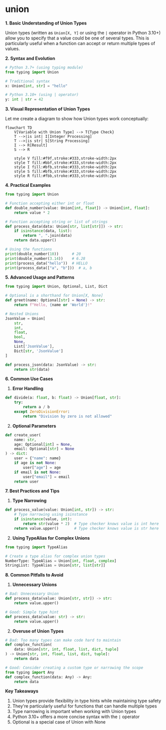 # union

**1. Basic Understanding of Union Types**

Union types (written as `Union[X, Y]` or using the `|` operator in Python 3.10+) allow you to specify that a value could be one of several types. This is particularly useful when a function can accept or return multiple types of values.

**2. Syntax and Evolution**

```python
# Python 3.7+ (using typing module)
from typing import Union

# Traditional syntax
x: Union[int, str] = "hello"

# Python 3.10+ (using | operator)
y: int | str = 42
```

**3. Visual Representation of Union Types**

Let me create a diagram to show how Union types work conceptually:

```mermaid
flowchart TD
    V[Variable with Union Type] --> T{Type Check}
    T -->|is int| I[Integer Processing]
    T -->|is str| S[String Processing]
    I --> R[Result]
    S --> R
    
    style V fill:#f9f,stroke:#333,stroke-width:2px
    style T fill:#bbf,stroke:#333,stroke-width:2px
    style I fill:#bfb,stroke:#333,stroke-width:2px
    style S fill:#bfb,stroke:#333,stroke-width:2px
    style R fill:#fbb,stroke:#333,stroke-width:2px
```

**4. Practical Examples**

```python
from typing import Union

# Function accepting either int or float
def double_number(value: Union[int, float]) -> Union[int, float]:
    return value * 2

# Function accepting string or list of strings
def process_data(data: Union[str, list[str]]) -> str:
    if isinstance(data, list):
        return ", ".join(data)
    return data.upper()

# Using the functions
print(double_number(10))      # 20
print(double_number(3.14))    # 6.28
print(process_data("hello"))  # HELLO
print(process_data(["a", "b"]))  # a, b
```

**5. Advanced Usage and Patterns**

```python
from typing import Union, Optional, List, Dict

# Optional is a shorthand for Union[X, None]
def greet(name: Optional[str] = None) -> str:
    return f"Hello, {name or 'World'}!"

# Nested Unions
JsonValue = Union[
    str,
    int,
    float,
    bool,
    None,
    List['JsonValue'],
    Dict[str, 'JsonValue']
]

def process_json(data: JsonValue) -> str:
    return str(data)
```

**6. Common Use Cases**

1. **Error Handling**
```python
def divide(a: float, b: float) -> Union[float, str]:
    try:
        return a / b
    except ZeroDivisionError:
        return "Division by zero is not allowed"
```

2. **Optional Parameters**
```python
def create_user(
    name: str,
    age: Optional[int] = None,
    email: Optional[str] = None
) -> dict:
    user = {"name": name}
    if age is not None:
        user["age"] = age
    if email is not None:
        user["email"] = email
    return user
```

**7. Best Practices and Tips**

1. **Type Narrowing**
```python
def process_value(value: Union[int, str]) -> str:
    # Type narrowing using isinstance
    if isinstance(value, int):
        return str(value * 2)  # Type checker knows value is int here
    return value.upper()       # Type checker knows value is str here
```

2. **Using TypeAlias for Complex Unions**
```python
from typing import TypeAlias

# Create a type alias for complex union types
NumberType: TypeAlias = Union[int, float, complex]
StringList: TypeAlias = Union[str, list[str]]
```

**8. Common Pitfalls to Avoid**

1. **Unnecessary Unions**
```python
# Bad: Unnecessary Union
def process_data(value: Union[str, str]) -> str:
    return value.upper()

# Good: Simple type hint
def process_data(value: str) -> str:
    return value.upper()
```

2. **Overuse of Union Types**
```python
# Bad: Too many types can make code hard to maintain
def complex_function(
    data: Union[str, int, float, list, dict, tuple]
) -> Union[str, int, float, list, dict, tuple]:
    return data

# Good: Consider creating a custom type or narrowing the scope
from typing import Any
def complex_function(data: Any) -> Any:
    return data
```

**Key Takeaways**

1. Union types provide flexibility in type hints while maintaining type safety
2. They're particularly useful for functions that can handle multiple types
3. Type narrowing is important when working with Union types
4. Python 3.10+ offers a more concise syntax with the `|` operator
5. Optional is a special case of Union with None
